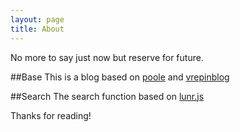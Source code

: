 ```yaml
---
layout: page
title: About
---
```


<p class="message">
  No more to say just now but reserve for future.
</p>

##Base
This is a blog based on [poole](https://github.com/poole) and [vrepinblog](https://github.com/vitalyrepin/vrepinblog)

##Search 
The search function based on [lunr.js](http://jekyll.tips/jekyll-casts/jekyll-search-using-lunr-js/)

Thanks for reading!

